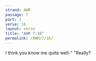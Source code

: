 ```yaml
---
strand: AWM
passage: 7
part: 1
verse: 16
layout: verse
title: "AWM 7:16"
permalink: /AWM/7/16/
---
```

I think you know me quite well-" "Really?
